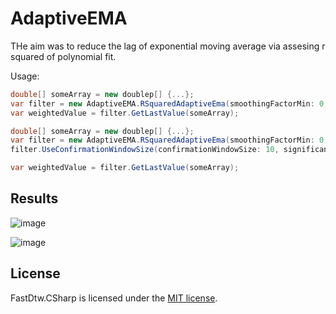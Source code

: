# AdaptiveEMA

THe aim was to reduce the lag of exponential moving average via assesing r squared of polynomial fit.

Usage:

```csharp
double[] someArray = new doublep[] {...}; 
var filter = new AdaptiveEMA.RSquaredAdaptiveEma(smoothingFactorMin: 0, smoothingFactorMax: 0.5, windowSize: 20);
var weightedValue = filter.GetLastValue(someArray);
```


```csharp
double[] someArray = new doublep[] {...}; 
var filter = new AdaptiveEMA.RSquaredAdaptiveEma(smoothingFactorMin: 0, smoothingFactorMax: 0.5, windowSize: 20);
filter.UseConfirmationWindowSize(confirmationWindowSize: 10, significanceRatio: 2);

var weightedValue = filter.GetLastValue(someArray);
```

## Results

![image](https://user-images.githubusercontent.com/45607880/226188061-abbad08b-fa35-44c1-9817-c86673df937f.png)

![image](https://user-images.githubusercontent.com/45607880/226188318-b3113160-726b-41c2-ad1c-f0d9d2a32904.png)

## License

FastDtw.CSharp is licensed under the [MIT license](https://github.com/kkartavenka/FastDtw.CSharp/blob/master/LICENSE.txt).
